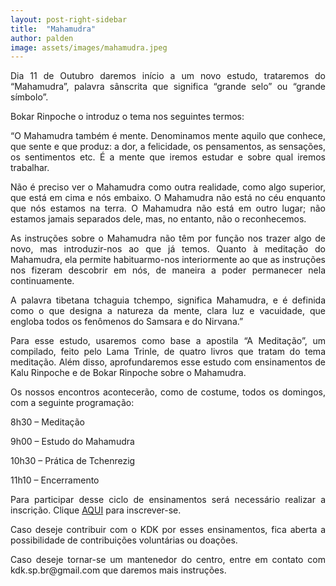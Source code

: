 ```yaml
---
layout: post-right-sidebar
title:  "Mahamudra"
author: palden
image: assets/images/mahamudra.jpeg
---
```


<p align="justify">Dia 11 de Outubro daremos início a um novo estudo, trataremos do “Mahamudra”, palavra sânscrita que significa “grande selo” ou “grande símbolo”. </p>

<p align="justify">Bokar Rinpoche o introduz o tema nos seguintes termos: </p>

<p align="justify">“O Mahamudra também é mente. Denominamos mente aquilo que conhece, que sente e que produz: a dor, a felicidade, os pensamentos, as sensações, os sentimentos etc. É a mente que iremos estudar e sobre qual iremos trabalhar. </p>

<p align="justify">Não é preciso ver o Mahamudra como outra realidade, como algo superior, que está em cima e nós embaixo. O Mahamudra não está no céu enquanto que nós estamos na terra. O Mahamudra não está em outro lugar; não estamos jamais separados dele, mas, no entanto, não o reconhecemos. </p>

<p align="justify">As instruções sobre o Mahamudra não têm por função nos trazer algo de novo, mas introduzir-nos ao que já temos. Quanto à meditação do Mahamudra, ela permite habituarmo-nos interiormente ao que as instruções nos fizeram descobrir em nós, de maneira a poder permanecer nela continuamente. </p>

<p align="justify">A palavra tibetana tchaguia tchempo, significa Mahamudra, e é definida como o que designa a natureza da mente, clara luz e vacuidade, que engloba todos os fenômenos do Samsara e do Nirvana.” </p>

<p align="justify">Para esse estudo, usaremos como base a apostila “A Meditação”, um compilado, feito pelo Lama Trinle, de quatro livros que tratam do tema meditação. Além disso, aprofundaremos esse estudo com ensinamentos de Kalu Rinpoche e de Bokar Rinpoche sobre o Mahamudra. </p>

<p align="justify">Os nossos encontros acontecerão, como de costume, todos os domingos, com a seguinte programação: </p>

<p align="justify">8h30 – Meditação </p>
<p align="justify">9h00 – Estudo do Mahamudra </p>
<p align="justify">10h30 – Prática de Tchenrezig </p>
<p align="justify">11h10 – Encerramento </p>

<p align="justify">Para participar desse ciclo de ensinamentos será necessário realizar a inscrição. Clique <a href="https://kalu.org.br/loja">AQUI</a> para inscrever-se.</p>

<p align="justify">Caso deseje contribuir com o KDK por esses ensinamentos, fica aberta a possibilidade de contribuições voluntárias ou doações. </p>

<p align="justify">Caso deseje tornar-se um mantenedor do centro, entre em contato com kdk.sp.br@gmail.com que daremos mais instruções.</p>
